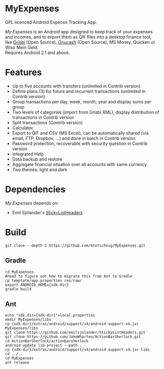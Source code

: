 MyExpenses
==========

GPL licenced Android Expense Tracking App.

*My Expenses* is an Android app designed to keep
  track of your expenses and incomes, and to export them as QIF files into a desktop
  finance tool, like <a href="http://www.grisbi.org">Grisbi</a> (Open Source), <a
  href="http://www.gnucash.org">Gnucash</a> (Open Source), MS Money, Quicken or Wiso Mein Geld.<br />
  Requires Android 2.1 and above.

Features
========
- Up to five accounts with transfers (unlimited in Contrib version)
- Define plans (3) for future and recurrent transactions  (unlimited in Contrib version)
- Group transactions per day, week, month, year and display sums per group
- Two levels of categories (import from Grisbi XML), display distribution of transactions in Contrib version
- Split transactions (Contrib version)
- Calculator
- Export to QIF and CSV (MS Excel), can be automatically shared (via email, FTP, Dropbox, ...) and done in batch in Contrib version
- Password protection, recoverable with security question in Contrib version
- Integrated Help
- Data backup and restore
- Aggregate financial situation over all accounts with same currency
- Two themes: light and dark

Dependencies
=====
*My Expenses* depends on:
- Emil Sjölander's <a href="https://github.com/emilsjolander/StickyListHeaders">StickyListHeaders</a>


Build
=====

```
git clone --depth 1 https://github.com/mtotschnig/MyExpenses.git
```

Gradle
------
```
cd MyExpenses
#need to figure out how to migrate this from Ant to Gradle
cp template/app.properties res/raw/
export ANDROID_HOME={sdk-dir}
gradle build
```

Ant
---
```
echo "sdk.dir={sdk-dir}">local.properties
mkdir MyExpenses/libs
cp {sdk-dir}/extras/android/support/v4/android-support-v4.jar MyExpenses/libs
git clone https://github.com/emilsjolander/StickyListHeaders.git
git clone https://github.com/JakeWharton/ActionBarSherlock.git
cd ActionBarSherlock/actionbarsherlock
android update lib-project --path .
cp {sdk-dir}/extras/android/support/v4/android-support-v4.jar libs
cd ../..
cd MyExpenses
ant release
